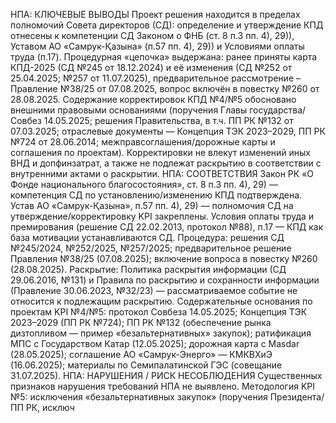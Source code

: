 НПА: КЛЮЧЕВЫЕ ВЫВОДЫ
Проект решения находится в пределах полномочий Совета директоров (СД): определение и утверждение КПД отнесены к компетенции СД Законом о ФНБ (ст. 8 п.3 пп. 4), 29)), Уставом АО «Самрук-Қазына» (п.57 пп. 4), 29)) и Условиями оплаты труда (п.17). Процедурная «цепочка» выдержана: ранее приняты карта КПД-2025 (СД №245 от 18.12.2024) и её изменения (СД №252 от 25.04.2025; №257 от 11.07.2025), предварительное рассмотрение – Правление №38/25 от 07.08.2025, вопрос включён в повестку №260 от 28.08.2025.
Содержание корректировок КПД №4/№5 обосновано внешними правовыми основаниями (поручения Главы государства/Совбез 14.05.2025; решения Правительства, в т.ч. ПП РК №132 от 07.03.2025; отраслевые документы — Концепция ТЭК 2023–2029, ПП РК №724 от 28.06.2014; межправсоглашения/дорожные карты и соглашения по проектам). Корректировки не влекут изменений иных ВНД и допфинзатрат, а также не подлежат раскрытию в соответствии с внутренними актами о раскрытии.
НПА: СООТВЕТСТВИЯ
Закон РК «О Фонде национального благосостояния», ст. 8 п.3 пп. 4), 29) — компетенция СД по установлению/изменению КПД подтверждена.
Устав АО «Самрук-Қазына», п.57 пп. 4), 29) — полномочия СД на утверждение/корректировку KPI закреплены.
Условия оплаты труда и премирования (решение СД 22.02.2013, протокол №88), п.17 — КПД как база мотивации устанавливаются СД.
Процедура: решения СД №245/2024, №252/2025, №257/2025; предварительное решение Правления №38/25 (07.08.2025); включение вопроса в повестку №260 (28.08.2025).
Раскрытие: Политика раскрытия информации (СД 29.06.2016, №131) и Правила по раскрытию и сохранности информации (Правление 30.06.2023, №32/23) — рассматриваемое событие не относится к подлежащим раскрытию.
Содержательные основания по проектам KPI №4/№5: протокол Совбеза 14.05.2025; Концепция ТЭК 2023–2029 (ПП РК №724); ПП РК №132 (обеспечение рынка дизтопливом — пример «безальтернативных» закупок); ратификация МПС с Государством Катар (12.05.2025); дорожная карта с Masdar (28.05.2025); соглашение АО «Самрук-Энерго» — КМКВХиЭ (16.06.2025); материалы по Семипалатинской ГЭС (совещание 31.07.2025).
НПА: НАРУШЕНИЯ / РИСК НЕСОБЛЮДЕНИЯ
Существенных признаков нарушения требований НПА не выявлено.
Методология KPI №5: исключения «безальтернативных закупок» (поручения Президента/ПП РК, исключ